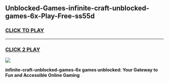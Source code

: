 
## Unblocked-Games-infinite-craft-unblocked-games-6x-Play-Free-ss55d
<h3>
<a href="https://premium76.site?title=infinite-craft-unblocked-games-6x&ref=21A">CLICK TO PLAY</a></h3>
<hr>

<h3>
<a href="https://premium76.site?title=infinite-craft-unblocked-games-6x&ref=21A">CLICK 2 PLAY</a>
  
</h3>

<a href="https://premium76.site?title=infinite-craft-unblocked-games-6x&ref=21A"><img src="https://clearcache.store/games.png"></a>


**infinite-craft-unblocked-games-6x games unblocked: Your Gateway to Fun and Accessible Online Gaming**
